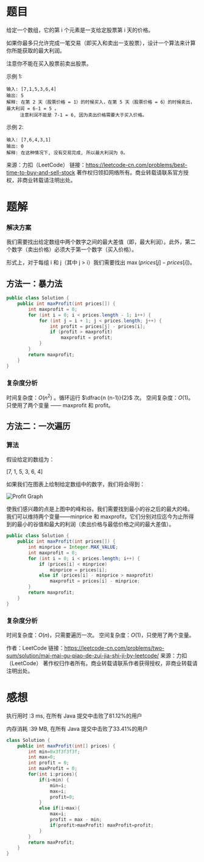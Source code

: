 # 题目

给定一个数组，它的第 i 个元素是一支给定股票第 i 天的价格。

如果你最多只允许完成一笔交易（即买入和卖出一支股票），设计一个算法来计算你所能获取的最大利润。

注意你不能在买入股票前卖出股票。

示例 1:
~~~
输入: [7,1,5,3,6,4]
输出: 5
解释: 在第 2 天（股票价格 = 1）的时候买入，在第 5 天（股票价格 = 6）的时候卖出，最大利润 = 6-1 = 5 。
     注意利润不能是 7-1 = 6, 因为卖出价格需要大于买入价格。
~~~
示例 2:
~~~
输入: [7,6,4,3,1]
输出: 0
解释: 在这种情况下, 没有交易完成, 所以最大利润为 0。
~~~
来源：力扣（LeetCode）
链接：https://leetcode-cn.com/problems/best-time-to-buy-and-sell-stock
著作权归领扣网络所有。商业转载请联系官方授权，非商业转载请注明出处。

# 题解

### 解决方案
我们需要找出给定数组中两个数字之间的最大差值（即，最大利润）。此外，第二个数字（卖出价格）必须大于第一个数字（买入价格）。

形式上，对于每组 i 和 j（其中 j > i）我们需要找出 $\max(prices[j] - prices[i])$。

## 方法一：暴力法
~~~java
public class Solution {
    public int maxProfit(int prices[]) {
        int maxprofit = 0;
        for (int i = 0; i < prices.length - 1; i++) {
            for (int j = i + 1; j < prices.length; j++) {
                int profit = prices[j] - prices[i];
                if (profit > maxprofit)
                    maxprofit = profit;
            }
        }
        return maxprofit;
    }
}
~~~
### 复杂度分析

时间复杂度：$O(n^2)$ 。循环运行 $\dfrac{n (n-1)}{2}$  次。
空间复杂度：$O(1)$。只使用了两个变量 —— $\text{maxprofit}$ 和 $\text{profit}$。
## 方法二：一次遍历
### 算法

假设给定的数组为：

[7, 1, 5, 3, 6, 4]

如果我们在图表上绘制给定数组中的数字，我们将会得到：

![Profit Graph](https://pic.leetcode-cn.com/cc4ef55d97cfef6f9215285c7573027c4b265c31101dd54e8555a7021c95c927-file_1555699418271)

使我们感兴趣的点是上图中的峰和谷。我们需要找到最小的谷之后的最大的峰。 我们可以维持两个变量——minprice 和 maxprofit，它们分别对应迄今为止所得到的最小的谷值和最大的利润（卖出价格与最低价格之间的最大差值）。

~~~java
public class Solution {
    public int maxProfit(int prices[]) {
        int minprice = Integer.MAX_VALUE;
        int maxprofit = 0;
        for (int i = 0; i < prices.length; i++) {
            if (prices[i] < minprice)
                minprice = prices[i];
            else if (prices[i] - minprice > maxprofit)
                maxprofit = prices[i] - minprice;
        }
        return maxprofit;
    }
}
~~~
### 复杂度分析

时间复杂度：$O(n)$，只需要遍历一次。
空间复杂度：$O(1)$，只使用了两个变量。

作者：LeetCode
链接：https://leetcode-cn.com/problems/two-sum/solution/mai-mai-gu-piao-de-zui-jia-shi-ji-by-leetcode/
来源：力扣（LeetCode）
著作权归作者所有。商业转载请联系作者获得授权，非商业转载请注明出处。

# 感想

执行用时 :3 ms, 在所有 Java 提交中击败了81.12%的用户

内存消耗 :39 MB, 在所有 Java 提交中击败了33.41%的用户

~~~java
class Solution {
    public int maxProfit(int[] prices) {
        int min=0x3f3f3f3f;
        int max=0;
        int profit = 0;
        int maxProfit = 0;
        for(int i:prices){
            if(i<min) {
                min=i;
                max=i;
                profit=0;
            }
            else if(i>max){
                max=i;
                profit = max - min;
                if(profit>maxProfit) maxProfit=profit;
            }
        }
        return maxProfit;
    }
}
~~~